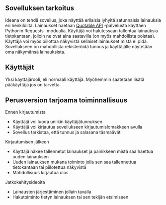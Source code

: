 ## Sovelluksen tarkoitus

Ideana on tehdä sovellus, joka näyttää erilaisia lyhyitä satunnaisia lainauksia eri henkilöiltä. Lainaukset haetaan [Quotable API](https://github.com/lukePeavey/quotable) -palvelusta käyttäen Pythonin Requests -moduulia. Käyttäjä voi halutessaan tallentaa lainauksia tietokantaan, jolloin ne ovat aina saatavilla (on myös mahdollista poistaa). Käyttäjä voi myös piilottaa näkyvistä sellaiset lainaukset mistä ei pidä. Sovellukseen on mahdollista rekisteröidä tunnus ja käyttäjälle näytetään oma näkymänsä lainauksista. 

## Käyttäjät

Yksi käyttäjärooli, eli normaali käyttäjä. Myöhemmin saatetaan lisätä pääkäyttäjä jos on tarvetta.

## Perusversion tarjoama toiminnallisuus

Ennen kirjautumista

- Käyttäjä voi luoda uniikin käyttäjätunnuksen
- Käyttäjä voi kirjautua sovellukseen kirjautumislomakkeen avulla
- Sovellus tarkistaa, että tunnus ja salasana täsmäävät

Kirjautumisen jälkeen

- Käyttäjä näkee tallennetut lainaukset ja painikkeen mistä saa haettua uuden lainauksen
- Uuden lainauksen mukana toiminto jolla sen saa tallennettua tietokantaan tai piilotettua näkyvistä
- Mahdollisuus kirjautua ulos

Jatkokehitysideoita

- Lainausten järjestäminen jollain tavalla
- Hakutoiminto tietyn lainauksen tai sen tekijän etsimiseen
